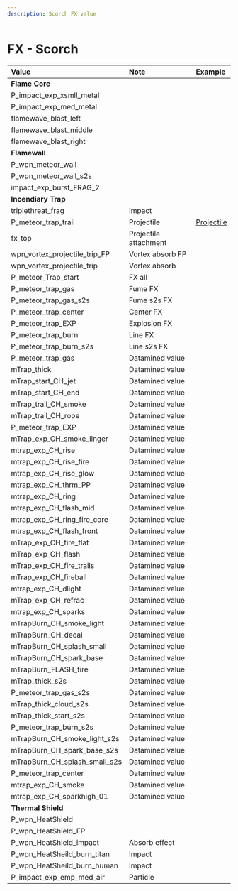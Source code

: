 ```yaml
---
description: Scorch FX value
---
```


# FX - Scorch

| Value | Note | Example |
| :--- | :--- | :--- |
| **Flame Core** |  |  |
| P\_impact\_exp\_xsmll\_metal |  |  |
| P\_impact\_exp\_med\_metal |  |  |
| flamewave\_blast\_left |  |  |
| flamewave\_blast\_middle |  |  |
| flamewave\_blast\_right |  |  |
| **Flamewall** |  |  |
| P\_wpn\_meteor\_wall |  |  |
| P\_wpn\_meteor\_wall\_s2s |  |  |
| impact\_exp\_burst\_FRAG\_2 |  |  |
| **Incendiary Trap** |  |  |
| triplethreat\_frag | Impact |  |
| P\_meteor\_trap\_trail | Projectile | [Projectile](https://gfycat.com/idolizedcomplexfurseal) |
| fx\_top | Projectile attachment |  |
| wpn\_vortex\_projectile\_trip\_FP | Vortex absorb FP |  |
| wpn\_vortex\_projectile\_trip | Vortex absorb |  |
| P\_meteor\_Trap\_start | FX all |  |
| P\_meteor\_trap\_gas | Fume FX |  |
| P\_meteor\_trap\_gas\_s2s | Fume s2s FX |  |
| P\_meteor\_trap\_center | Center FX |  |
| P\_meteor\_trap\_EXP | Explosion FX |  |
| P\_meteor\_trap\_burn | Line FX |  |
| P\_meteor\_trap\_burn\_s2s | Line s2s FX |  |
| P\_meteor\_trap\_gas | Datamined value |  |
| mTrap\_thick | Datamined value |  |
| mTrap\_start\_CH\_jet | Datamined value |  |
| mTrap\_start\_CH\_end | Datamined value |  |
| mTrap\_trail\_CH\_smoke | Datamined value |  |
| mTrap\_trail\_CH\_rope | Datamined value |  |
| P\_meteor\_trap\_EXP | Datamined value |  |
| mTrap\_exp\_CH\_smoke\_linger | Datamined value |  |
| mtrap\_exp\_CH\_rise | Datamined value |  |
| mtrap\_exp\_CH\_rise\_fire | Datamined value |  |
| mtrap\_exp\_CH\_rise\_glow | Datamined value |  |
| mtrap\_exp\_CH\_thrm\_PP | Datamined value |  |
| mtrap\_exp\_CH\_ring | Datamined value |  |
| mtrap\_exp\_CH\_flash\_mid | Datamined value |  |
| mtrap\_exp\_CH\_ring\_fire\_core | Datamined value |  |
| mtrap\_exp\_CH\_flash\_front | Datamined value |  |
| mTrap\_exp\_CH\_fire\_flat | Datamined value |  |
| mTrap\_exp\_CH\_flash | Datamined value |  |
| mTrap\_exp\_CH\_fire\_trails | Datamined value |  |
| mTrap\_exp\_CH\_fireball | Datamined value |  |
| mtrap\_exp\_CH\_dlight | Datamined value |  |
| mTrap\_exp\_CH\_refrac | Datamined value |  |
| mtrap\_exp\_CH\_sparks | Datamined value |  |
| mTrapBurn\_CH\_smoke\_light | Datamined value |  |
| mTrapBurn\_CH\_decal | Datamined value |  |
| mTrapBurn\_CH\_splash\_small | Datamined value |  |
| mTrapBurn\_CH\_spark\_base | Datamined value |  |
| mTrapBurn\_FLASH\_fire | Datamined value |  |
| mTrap\_thick\_s2s | Datamined value |  |
| P\_meteor\_trap\_gas\_s2s | Datamined value |  |
| mTrap\_thick\_cloud\_s2s | Datamined value |  |
| mTrap\_thick\_start\_s2s | Datamined value |  |
| P\_meteor\_trap\_burn\_s2s | Datamined value |  |
| mTrapBurn\_CH\_smoke\_light\_s2s | Datamined value |  |
| mTrapBurn\_CH\_spark\_base\_s2s | Datamined value |  |
| mTrapBurn\_CH\_splash\_small\_s2s | Datamined value |  |
| P\_meteor\_trap\_center | Datamined value |  |
| mtrap\_exp\_CH\_smoke | Datamined value |  |
| mtrap\_exp\_CH\_sparkhigh\_01 | Datamined value |  |
| **Thermal Shield** |  |  |
| P\_wpn\_HeatShield |  |  |
| P\_wpn\_HeatShield\_FP |  |  |
| P\_wpn\_HeatShield\_impact | Absorb effect |  |
| P\_wpn\_HeatSheild\_burn\_titan | Impact |  |
| P\_wpn\_HeatSheild\_burn\_human | Impact |  |
| P\_impact\_exp\_emp\_med\_air | Particle |  |

